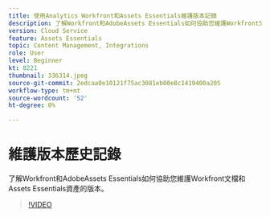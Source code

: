 ```yaml
---
title: 使用Analytics Workfront和Assets Essentials維護版本記錄
description: 了解Workfront和AdobeAssets Essentials如何協助您維護Workfront文檔和Assets Essentials資產的版本。
version: Cloud Service
feature: Assets Essentials
topic: Content Management, Integrations
role: User
level: Beginner
kt: 8221
thumbnail: 336314.jpeg
source-git-commit: 2edcaa0e10121f75ac3081eb00e8c1419400a205
workflow-type: tm+mt
source-wordcount: '52'
ht-degree: 0%

---
```



# 維護版本歷史記錄

了解Workfront和AdobeAssets Essentials如何協助您維護Workfront文檔和Assets Essentials資產的版本。

>[!VIDEO](https://video.tv.adobe.com/v/336314/?quality=12&learn=on)

